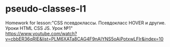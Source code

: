 # pseudo-classes-l1
Homework for lesson:"CSS псевдоклассы. Псевдокласс HOVER и другие. Уроки HTML CSS JS. Урок №1"
</br>
https://www.youtube.com/watch?v=cbbER36qRIE&list=PLM6XATa8CAG4F9nAIYNS5oAiPotxwLFIr&index=10
